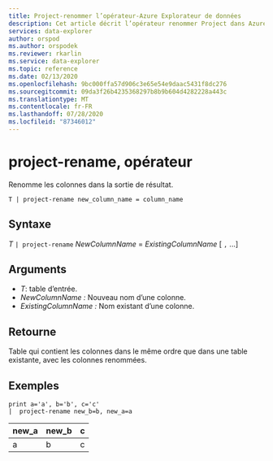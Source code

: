 ```yaml
---
title: Project-renommer l’opérateur-Azure Explorateur de données
description: Cet article décrit l’opérateur renommer Project dans Azure Explorateur de données.
services: data-explorer
author: orspod
ms.author: orspodek
ms.reviewer: rkarlin
ms.service: data-explorer
ms.topic: reference
ms.date: 02/13/2020
ms.openlocfilehash: 9bc000ffa57d906c3e65e54e9daac5431f8dc276
ms.sourcegitcommit: 09da3f26b4235368297b8b9b604d4282228a443c
ms.translationtype: MT
ms.contentlocale: fr-FR
ms.lasthandoff: 07/28/2020
ms.locfileid: "87346012"
---
```

# <a name="project-rename-operator"></a>project-rename, opérateur

Renomme les colonnes dans la sortie de résultat.

```kusto
T | project-rename new_column_name = column_name
```

## <a name="syntax"></a>Syntaxe

*T* `| project-rename` *NewColumnName*  =  *ExistingColumnName* [ `,` ...]

## <a name="arguments"></a>Arguments

* *T*: table d’entrée.
* *NewColumnName :* Nouveau nom d’une colonne. 
* *ExistingColumnName :* Nom existant d’une colonne. 

## <a name="returns"></a>Retourne

Table qui contient les colonnes dans le même ordre que dans une table existante, avec les colonnes renommées.


## <a name="examples"></a>Exemples

<!-- csl: https://help.kusto.windows.net/Samples -->
```kusto
print a='a', b='b', c='c'
|  project-rename new_b=b, new_a=a
```

|new_a|new_b|c|
|---|---|---|
|a|b|c|
